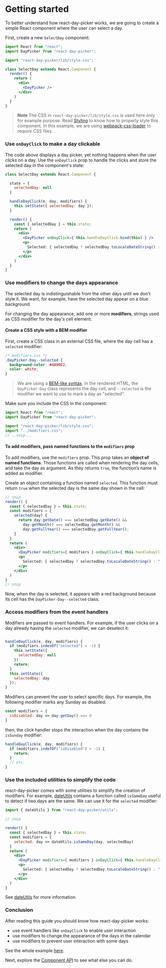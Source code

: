 # Getting started

To better understand how react-day-picker works, we are going to create a simple React component where the user can select a day.

First, create a new `SelectDay` component:

```jsx
import React from "react";
import DayPicker from "react-day-picker";

import "react-day-picker/lib/style.css";

class SelectDay extends React.Component {
  render() {
    return (
      <div>
        <DayPicker />
      </div>
    )
  }
}
```

> **Note** The CSS in `react-day-picker/lib/style.css` is used here only for example purpose. Read [Styling](Styling.md) to know how to properly style this component. In this example, we are using [webpack-css-loader](https://github.com/webpack/css-loader) to require CSS files.

### Use `onDayClick` to make a day clickable

The code above displays a day picker, yet nothing happens when the user clicks on a day. Use the `onDayClick` prop to handle the clicks and store the selected day in the component's state:

```jsx
class SelectDay extends React.Component {

  state = {
    selectedDay: null
  }

  handleDayClick(e, day, modifiers) {
    this.setState({ selectedDay: day });
  }

  render() {
    const { selectedDay } = this.state;
    return (
      <div>
        <DayPicker onDayClick={ this.handleDayClick.bind(this) } />
        <p>
          Selected: { selectedDay ? selectedDay.toLocaleDateString() : "(none)" }
        </p>
      </div>
    )
  }
}
```

### Use modifiers to change the days appearance

The selected day is indistinguishable from the other days until we don't style it. We want, for example, have the selected day appear on a blue background. 

For changing the day appearance, add one or more **modifiers**, strings used as CSS modifier for the day's cell element.

#### Create a CSS style with a BEM modifier

First, create a CSS class in an external CSS file, where the day cell has a `selected` modifier:

```css
/* modifiers.css */
.DayPicker-Day--selected {
  background-color: #4A90E2;
  color: white;
}
```

> We are using a [BEM-like syntax](https://css-tricks.com/bem-101/). In the rendered HTML, the `DayPicker-Day` class represents the day cell, and `--selected` is the modifier we want to use to mark a day as "selected". 

Make sure you include the CSS in the component:

```javascript
import React from "react";
import DayPicker from "react-day-picker";

import "react-day-picker/lib/style.css";
import "../modifiers.css";
// ..snip...
```

#### To add modifiers, pass named functions to the `modifiers` prop 

To add modifiers, use the `modifiers` prop. This prop takes an **object of named functions**. Those functions are called when rendering the day cells, and take the day as argument. As they returns `true`, the function’s name is added as modifier.

Create an object containing a function named `selected`. This function must return `true` when the selected day is the same day shown in the cell:

```jsx
// snip
render() {
  const { selectedDay } = this.state;
  const modifiers = {
    selected(day) {
      return day.getDate() === selectedDay.getDate() &&
        day.getMonth() === selectedDay.getMonth() &&
        day.getFullYear() === selectedDay.getFullYear();
    }
  }
  return (
    <div>
      <DayPicker modifiers={ modifiers } onDayClick={ this.handleDayClick.bind(this) } />
      <p>
        Selected: { selectedDay ? selectedDay.toLocaleDateString() : "(none)" }
      </p>
    </div>
  )
}
// snip
```

Now, when the day is selected, it appears with a red background because its cell has the `DayPicker-Day--selected` class.

### Access modifiers from the event handlers

Modifiers are passed to event handlers. For example, if the user clicks on a day already having the `selected` modifier, we can deselect it:

```javascript

handleDayClick(e, day, modifiers) {
  if (modifiers.indexOf("selected") > -1) {
    this.setState({
      selectedDay: null
    })
    return;
  }
  this.setState({
    selectedDay: day
  });
}

```

Modifiers can prevent the user to select specific days. For example, the following modifier marks any Sunday as disabled:

```javascript
const modifiers = {
  isDisabled: day => day.getDay() === 0
}
```

then, the click handler stops the interaction when the day contains the `isSunday` modifier:

```javascript
handleDayClick(e, day, modifiers) {
  if (modifiers.indefOf("isDisabled") > -1) {
    return; 
  }
  // etc.
}

```

### Use the included utilities to simplify the code

react-day-picker comes with some utilities to simplify the creation of modifiers. For example, [dateUtils](DateUtils.md) contains a function called `isSameDay`  useful to detect if two days are the same. We can use it for the `selected` modifier:

```jsx
import { dateUtils } from "react-day-picker/utils";

// snip

render() {
  const { selectedDay } = this.state;
  const modifiers = {
    selected: day => dateUtils.isSameDay(day, selectedDay)
  }
  return (
    <div>
      <DayPicker modifiers={ modifiers } onDayClick={ this.handleDayClick.bind(this) } />
      <p>
        Selected: { selectedDay ? selectedDay.toLocaleDateString() : "(none)" }
      </p>
    </div>
  )
}
```

See [dateUtils](DateUtils.md) for more information.

### Conclusion

After reading this guide you should know how react-day-picker works:

* use event handlers like `onDayClick` to enable user interaction
* use modifiers to change the appearance of the days in the calendar
* use modifiers to prevent user interaction with some days

See the whole example [here]("http://www.gpbl.org/react-day-picker/examples/#selectable"). 

Next, explore the [Component API](API.md) to see what else you can do.
